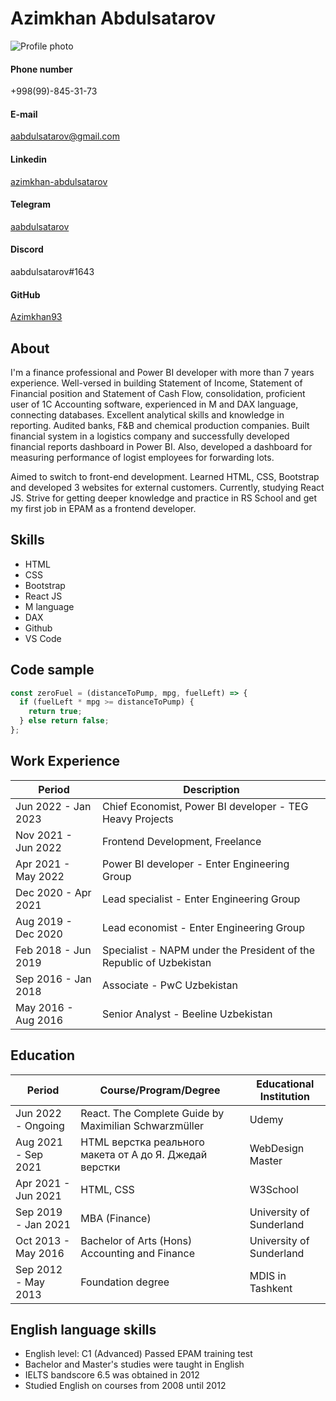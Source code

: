 # Azimkhan Abdulsatarov
![Profile photo](https://i.ibb.co/2qSzBYV/photo-for-cv-aab.jpg)
#### Phone number
+998(99)-845-31-73

#### E-mail
aabdulsatarov@gmail.com

#### Linkedin
[azimkhan-abdulsatarov](https://www.linkedin.com/in/azimkhan-abdulsatarov/)

#### Telegram
[aabdulsatarov](https://t.me/aabdulsatarov)

#### Discord
aabdulsatarov#1643

#### GitHub
[Azimkhan93](https://github.com/Azimkhan93)


## About

I'm a finance professional and Power BI developer with more than 7 years experience. Well-versed in building Statement of Income,
Statement of Financial position and Statement of Cash Flow, consolidation, proficient user of 1C Accounting software, experienced in M and DAX language, connecting databases. Excellent analytical skills and knowledge in reporting. Audited banks, F&B and chemical production companies. Built financial system in a logistics company and successfully developed financial reports dashboard in Power BI. Also, developed a dashboard for measuring performance of logist employees for forwarding lots.

Aimed to switch to front-end development. Learned HTML, CSS, Bootstrap and developed 3 websites for external customers. Currently, studying React JS. Strive for getting deeper knowledge and practice in RS School and get my first job in EPAM as a frontend developer.


## Skills
- HTML
- CSS
- Bootstrap
- React JS
- M language
- DAX
- Github
- VS Code


## Code sample
```javascript
const zeroFuel = (distanceToPump, mpg, fuelLeft) => {
  if (fuelLeft * mpg >= distanceToPump) {
    return true;
  } else return false;
};
```


## Work Experience

| Period              | Description                                                          |
| --------------------|----------------------------------------------------------------------| 
| Jun 2022 - Jan 2023 | Chief Economist, Power BI developer - TEG Heavy Projects             |
| Nov 2021 - Jun 2022 | Frontend Development, Freelance                                      |
| Apr 2021 - May 2022 | Power BI developer - Enter Engineering Group                         |
| Dec 2020 - Apr 2021 | Lead specialist - Enter Engineering Group                            |
| Aug 2019 - Dec 2020 | Lead economist - Enter Engineering Group                             |
| Feb 2018 - Jun 2019 | Specialist - NAPM under the President of the Republic of Uzbekistan  |
| Sep 2016 - Jan 2018 | Associate - PwC Uzbekistan                                           |
| May 2016 - Aug 2016 | Senior Analyst - Beeline Uzbekistan                                  |


## Education
| Period              | Course/Program/Degree                                   | Educational Institution  |
| --------------------|---------------------------------------------------------|--------------------------| 
| Jun 2022 - Ongoing  | React. The Complete Guide by Maximilian Schwarzmüller   | Udemy                    |
| Aug 2021 - Sep 2021 | HTML верстка реального макета от А до Я. Джедай верстки | WebDesign Master         |
| Apr 2021 - Jun 2021 | HTML, CSS                                               | W3School                 |
| Sep 2019 - Jan 2021 | MBA (Finance)                                           | University of Sunderland |
| Oct 2013 - May 2016 | Bachelor of Arts (Hons) Accounting and Finance          | University of Sunderland |
| Sep 2012 - May 2013 | Foundation degree                                       | MDIS in Tashkent         |

## English language skills
- English level: C1 (Advanced) Passed EPAM training test
- Bachelor and Master's studies were taught in English
- IELTS bandscore 6.5 was obtained in 2012
- Studied English on courses from 2008 until 2012
